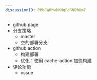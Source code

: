 ```yaml
---
discussionID: PMbCaHhwkKNqFdSNDhUm7
---
```

- github page
- 分支策略
  - master
  - 空的部署分支
- github action
  - 构建部署
  - 优化：使用 cache-action 加快构建
- 评论功能
  - vssue